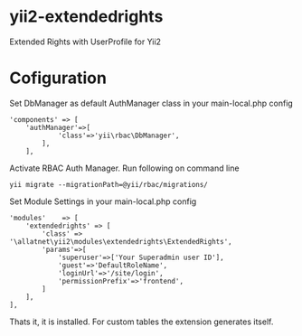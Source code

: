 yii2-extendedrights
===================

Extended Rights with UserProfile for Yii2


Cofiguration
==================
Set DbManager as default AuthManager class in your main-local.php config

	'components' => [
		'authManager'=>[
				'class'=>'yii\rbac\DbManager',
			],
	    ],


Activate RBAC Auth Manager. Run following on command line

	yii migrate --migrationPath=@yii/rbac/migrations/

Set Module Settings in your main-local.php config

	'modules'    => [
		'extendedrights' => [
			'class' => '\allatnet\yii2\modules\extendedrights\ExtendedRights',
			'params'=>[
				'superuser'=>['Your Superadmin user ID'],
				'guest'=>'DefaultRoleName',
				'loginUrl'=>'/site/login',
				'permissionPrefix'=>'frontend',
			]
		],
	],

Thats it, it is installed. For custom tables the extension generates itself.